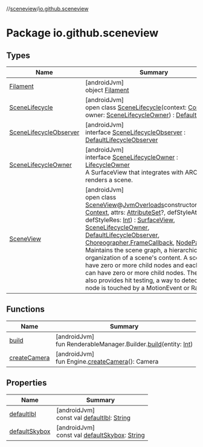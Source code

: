 //[sceneview](../../index.md)/[io.github.sceneview](index.md)

# Package io.github.sceneview

## Types

| Name | Summary |
|---|---|
| [Filament](-filament/index.md) | [androidJvm]<br>object [Filament](-filament/index.md) |
| [SceneLifecycle](-scene-lifecycle/index.md) | [androidJvm]<br>open class [SceneLifecycle](-scene-lifecycle/index.md)(context: [Context](https://developer.android.com/reference/kotlin/android/content/Context.html), owner: [SceneLifecycleOwner](-scene-lifecycle-owner/index.md)) : [DefaultLifecycle](../io.github.sceneview.utils/-default-lifecycle/index.md) |
| [SceneLifecycleObserver](-scene-lifecycle-observer/index.md) | [androidJvm]<br>interface [SceneLifecycleObserver](-scene-lifecycle-observer/index.md) : [DefaultLifecycleObserver](https://developer.android.com/reference/kotlin/androidx/lifecycle/DefaultLifecycleObserver.html) |
| [SceneLifecycleOwner](-scene-lifecycle-owner/index.md) | [androidJvm]<br>interface [SceneLifecycleOwner](-scene-lifecycle-owner/index.md) : [LifecycleOwner](https://developer.android.com/reference/kotlin/androidx/lifecycle/LifecycleOwner.html)<br>A SurfaceView that integrates with ARCore and renders a scene. |
| [SceneView](-scene-view/index.md) | [androidJvm]<br>open class [SceneView](-scene-view/index.md)@[JvmOverloads](https://kotlinlang.org/api/latest/jvm/stdlib/kotlin.jvm/-jvm-overloads/index.html)constructor(context: [Context](https://developer.android.com/reference/kotlin/android/content/Context.html), attrs: [AttributeSet](https://developer.android.com/reference/kotlin/android/util/AttributeSet.html)?, defStyleAttr: [Int](https://kotlinlang.org/api/latest/jvm/stdlib/kotlin/-int/index.html), defStyleRes: [Int](https://kotlinlang.org/api/latest/jvm/stdlib/kotlin/-int/index.html)) : [SurfaceView](https://developer.android.com/reference/kotlin/android/view/SurfaceView.html), [SceneLifecycleOwner](-scene-lifecycle-owner/index.md), [DefaultLifecycleObserver](https://developer.android.com/reference/kotlin/androidx/lifecycle/DefaultLifecycleObserver.html), [Choreographer.FrameCallback](https://developer.android.com/reference/kotlin/android/view/Choreographer.FrameCallback.html), [NodeParent](../io.github.sceneview.node/-node-parent/index.md)<br>Maintains the scene graph, a hierarchical organization of a scene's content. A scene can have zero or more child nodes and each node can have zero or more child nodes. The Scene also provides hit testing, a way to detect which node is touched by a MotionEvent or Ray. |

## Functions

| Name | Summary |
|---|---|
| [build](build.md) | [androidJvm]<br>fun RenderableManager.Builder.[build](build.md)(entity: [Int](https://kotlinlang.org/api/latest/jvm/stdlib/kotlin/-int/index.html)) |
| [createCamera](create-camera.md) | [androidJvm]<br>fun Engine.[createCamera](create-camera.md)(): Camera |

## Properties

| Name | Summary |
|---|---|
| [defaultIbl](default-ibl.md) | [androidJvm]<br>const val [defaultIbl](default-ibl.md): [String](https://kotlinlang.org/api/latest/jvm/stdlib/kotlin/-string/index.html) |
| [defaultSkybox](default-skybox.md) | [androidJvm]<br>const val [defaultSkybox](default-skybox.md): [String](https://kotlinlang.org/api/latest/jvm/stdlib/kotlin/-string/index.html) |

